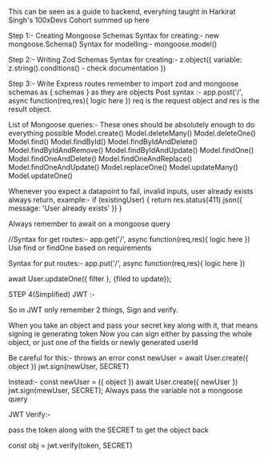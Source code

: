 This can be seen as a guide to backend, everyhing taught in Harkirat Singh's 100xDevs Cohort summed up here

Step 1:- Creating Mongoose Schemas
Syntax for creating:- new mongoose.Schema()
Syntax for modelling:- mongoose.model()

Step 2:- Writing Zod Schemas
Syntax for creating:- z.object({
variable: z.string().conditions() - check documentation
})

Step 3:- Write Express routes
remember to import zod and mongoose schemas as { schemas } as they are objects
Post syntax :- app.post('/', async function(req,res){
logic here
})
req is the request object and res is the result object.

List of Mongoose queries:- These ones should be absolutely enough to do everything possible
Model.create()
Model.deleteMany()
Model.deleteOne()
Model.find()
Model.findById()
Model.findByIdAndDelete()
Model.findByIdAndRemove()
Model.findByIdAndUpdate()
Model.findOne()
Model.findOneAndDelete()
Model.findOneAndReplace()
Model.findOneAndUpdate()
Model.replaceOne()
Model.updateMany()
Model.updateOne()

Whenever you expect a datapoint to fail, invalid inputs, user already exists always return, example:-
if (existingUser) {
return res.status(411).json({
message: 'User already exists'
})
}

Always remember to await on a mongoose query

//Syntax for get routes:-
app.get('/', async function(req,res){
logic here
})
Use find or findOne based on requirements

Syntax for put routes:-
app.put('/', async function(req,res){
logic here
})

await User.updateOne({ filter }, {filed to update});

STEP 4(Simplified) JWT :-

So in JWT only remember 2 things,
Sign and verify.

When you take an object and pass your secret key along with it, that means signing ie generating token
Now you can sign either by passing the whole object, or just one of the fields or newly generated userId

Be careful for this:- throws an error
const newUser = await User.create({
object
})
jwt.sign(newUser, SECRET)

Instead:-
const newUser = ({
object
})
await User.create({
newUser
})
jwt.sign(mewUser, SECRET);
Always pass the variable not a mongoose query

JWT Verify:-

pass the token along with the SECRET to get the object back

const obj = jwt.verify(token, SECRET)
